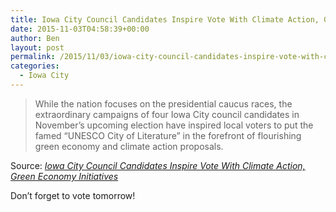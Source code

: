 ```yaml
---
title: Iowa City Council Candidates Inspire Vote With Climate Action, Green Economy Initiatives
date: 2015-11-03T04:58:39+00:00
author: Ben
layout: post
permalink: /2015/11/03/iowa-city-council-candidates-inspire-vote-with-climate-action-green-economy-initiatives/
categories:
  - Iowa City
---
```

> While the nation focuses on the presidential caucus races, the extraordinary campaigns of four Iowa City council candidates in November&#8217;s upcoming election have inspired local voters to put the famed &#8220;UNESCO City of Literature&#8221; in the forefront of flourishing green economy and climate action proposals.

Source: _[Iowa City Council Candidates Inspire Vote With Climate Action, Green Economy Initiatives](http://www.huffingtonpost.com/jeff-biggers/iowa-city-council-candida_b_8339260.html)_

Don&#8217;t forget to vote tomorrow!